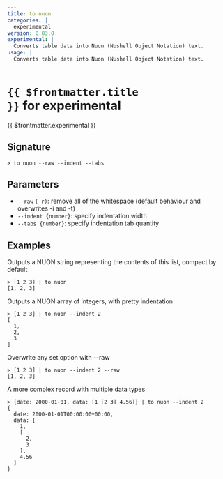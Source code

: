 ```yaml
---
title: to nuon
categories: |
  experimental
version: 0.83.0
experimental: |
  Converts table data into Nuon (Nushell Object Notation) text.
usage: |
  Converts table data into Nuon (Nushell Object Notation) text.
---
```


# <code>{{ $frontmatter.title }}</code> for experimental

<div class='command-title'>{{ $frontmatter.experimental }}</div>

## Signature

```> to nuon --raw --indent --tabs```

## Parameters

 -  `--raw` `(-r)`: remove all of the whitespace (default behaviour and overwrites -i and -t)
 -  `--indent {number}`: specify indentation width
 -  `--tabs {number}`: specify indentation tab quantity

## Examples

Outputs a NUON string representing the contents of this list, compact by default
```shell
> [1 2 3] | to nuon
[1, 2, 3]
```

Outputs a NUON array of integers, with pretty indentation
```shell
> [1 2 3] | to nuon --indent 2
[
  1,
  2,
  3
]
```

Overwrite any set option with --raw
```shell
> [1 2 3] | to nuon --indent 2 --raw
[1, 2, 3]
```

A more complex record with multiple data types
```shell
> {date: 2000-01-01, data: [1 [2 3] 4.56]} | to nuon --indent 2
{
  date: 2000-01-01T00:00:00+00:00,
  data: [
    1,
    [
      2,
      3
    ],
    4.56
  ]
}
```
